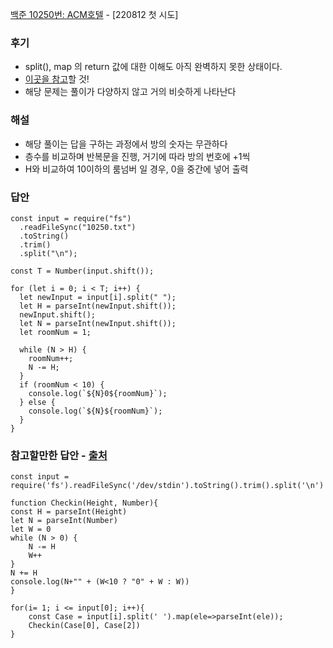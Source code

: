 [백준 10250번: ACM호텔](https://www.acmicpc.net/problem/10250) - [220812 첫 시도]

### 후기
- split(), map 의 return 값에 대한 이해도 아직 완벽하지 못한 상태이다.
- [이곳을 참고](https://developer.mozilla.org/ko/docs/Web/JavaScript/Reference/Operators/Destructuring_assignment)할 것!
- 해당 문제는 풀이가 다양하지 않고 거의 비슷하게 나타난다

### 해설
- 해당 풀이는 답을 구하는 과정에서 방의 숫자는 무관하다
- 층수를 비교하며 반복문을 진행, 거기에 따라 방의 번호에 +1씩
- H와 비교하여 10이하의 룸넘버 일 경우, 0을 중간에 넣어 출력

### 답안
```
const input = require("fs")
  .readFileSync("10250.txt")
  .toString()
  .trim()
  .split("\n");

const T = Number(input.shift());

for (let i = 0; i < T; i++) {
  let newInput = input[i].split(" ");
  let H = parseInt(newInput.shift());
  newInput.shift();
  let N = parseInt(newInput.shift());
  let roomNum = 1;

  while (N > H) {
    roomNum++;
    N -= H;
  }
  if (roomNum < 10) {
    console.log(`${N}0${roomNum}`);
  } else {
    console.log(`${N}${roomNum}`);
  }
}
```

### 참고할만한 답안 - [출처](https://cheri.tistory.com/151)
```
const input = require('fs').readFileSync('/dev/stdin').toString().trim().split('\n')

function Checkin(Height, Number){
const H = parseInt(Height)
let N = parseInt(Number) 
let W = 0
while (N > 0) {
    N -= H
    W++
}
N += H
console.log(N+"" + (W<10 ? "0" + W : W))
}

for(i= 1; i <= input[0]; i++){
    const Case = input[i].split(' ').map(ele=>parseInt(ele));
    Checkin(Case[0], Case[2])
}
```

